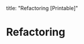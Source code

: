<frontmatter>
title: "Refactoring [Printable]"
</frontmatter>

<link rel="stylesheet" href="{{baseUrl}}/css/textbook.css">

<div class="website-content">

<div id="main">

# Refactoring

<include src="what/unit-inParent-asPanel-print.md" boilerplate />
<include src="how/unit-inParent-asPanel-print.md" boilerplate />
<include src="when/unit-inParent-asPanel-print.md" boilerplate />

</div>

</div>
